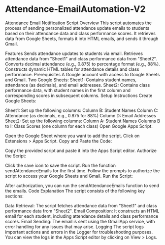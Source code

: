 # Attendance-EmailAutomation-V2

Attendance Email Notification Script
Overview
This script automates the process of sending personalized attendance update emails to students based on their attendance data and class performance scores. It retrieves data from Google Sheets, formats it into HTML emails, and sends it through Gmail.

Features
Sends attendance updates to students via email.
Retrieves attendance data from "Sheet1" and class performance data from "Sheet2".
Converts decimal attendance (e.g., 0.875) to percentage format (e.g., 88%).
Constructs dynamic HTML tables for attendance details and class performance.
Prerequisites
A Google account with access to Google Sheets and Gmail.
Two Google Sheets:
Sheet1: Contains student names, attendance (as decimals), and email addresses.
Sheet2: Contains class performance data, with student names in the first column and corresponding scores in subsequent columns.
Setup Instructions
Create Google Sheets:

Sheet1: Set up the following columns:
Column B: Student Names
Column C: Attendance (as decimals, e.g., 0.875 for 88%)
Column D: Email Addresses
Sheet2: Set up the following columns:
Column A: Student Names
Columns B to I: Class Scores (one column for each class)
Open Google Apps Script:

Open the Google Sheet where you want to add the script.
Click on Extensions > Apps Script.
Copy and Paste the Code:

Copy the provided script and paste it into the Apps Script editor.
Authorize the Script:

Click the save icon to save the script.
Run the function sendAttendanceEmails for the first time.
Follow the prompts to authorize the script to access your Google Sheets and Gmail.
Run the Script:

After authorization, you can run the sendAttendanceEmails function to send the emails.
Code Explanation
The script consists of the following key sections:

Data Retrieval: The script fetches attendance data from "Sheet1" and class performance data from "Sheet2".
Email Composition: It constructs an HTML email for each student, including attendance details and class performance scores.
Email Sending: The email is sent using the GmailApp service, with error handling for any issues that may arise.
Logging
The script logs important actions and errors in the Logger for troubleshooting purposes. You can view the logs in the Apps Script editor by clicking on View > Logs.
